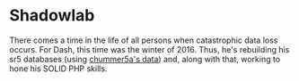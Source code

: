 # Shadowlab

There comes a time in the life of all persons when catastrophic data loss occurs.  For Dash, this time was the winter of 2016.  Thus, he's rebuilding his sr5 databases (using [chummer5a's data](https://github.com/chummer5a/chummer5a)) and, along with that, working to hone his SOLID PHP skills.
